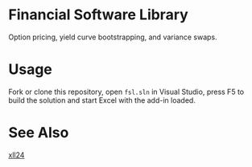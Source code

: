 # Financial Software Library

Option pricing, yield curve bootstrapping, and variance swaps.

# Usage

Fork or clone this repository, open `fsl.sln` in Visual Studio, press F5 to build the solution and start Excel with the add-in loaded.

# See Also

[xll24](https://github.com/xlladdins/xll24)


